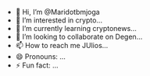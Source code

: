 - 👋 Hi, I’m @Maridotbmjoga
- 👀 I’m interested in crypto...
- 🌱 I’m currently learning cryptonews...
- 💞️ I’m looking to collaborate on Degen...
- 📫 How to reach me JUlios...
- 😄 Pronouns: ...
- ⚡ Fun fact: ...

<!---
Maridotbmjoga/Maridotbmjoga is a ✨ special ✨ repository because its `README.md` (this file) appears on your GitHub profile.
You can click the Preview link to take a look at your changes.
--->
